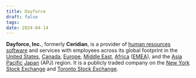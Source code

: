 ```yaml
---
title: Dayforce
draft: false
tags:
date: 2024-04-14
---
```


**Dayforce, Inc.**, formerly **Ceridian**, is a provider of [human resources](https://en.wikipedia.org/wiki/Human_resources "Human resources") [software](https://en.wikipedia.org/wiki/Software "Software") and services with employees across its global footprint in the [United States](https://en.wikipedia.org/wiki/United_States "United States"), [Canada](https://en.wikipedia.org/wiki/Canada "Canada"), [Europe](https://en.wikipedia.org/wiki/Europe "Europe"), [Middle East](https://en.wikipedia.org/wiki/Middle_East "Middle East"), [Africa](https://en.wikipedia.org/wiki/Africa "Africa") ([EMEA](https://en.wikipedia.org/wiki/Europe,_the_Middle_East_and_Africa "Europe, the Middle East and Africa")), and the [Asia Pacific](https://en.wikipedia.org/wiki/Asia%E2%80%93Pacific "Asia–Pacific") [Japan](https://en.wikipedia.org/wiki/Japan "Japan") (APJ) region. It is a publicly traded company on the [New York Stock Exchange](https://en.wikipedia.org/wiki/New_York_Stock_Exchange "New York Stock Exchange") and [Toronto Stock Exchange](https://en.wikipedia.org/wiki/Toronto_Stock_Exchange "Toronto Stock Exchange").
